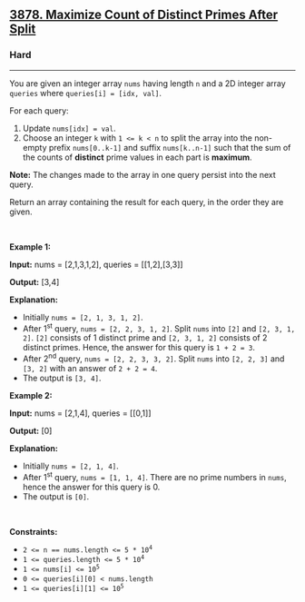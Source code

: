 <h2><a href="https://leetcode.com/problems/maximize-count-of-distinct-primes-after-split/solutions/">3878. Maximize Count of Distinct Primes After Split</a></h2><h3>Hard</h3><hr><p>You are given an integer array <code>nums</code> having length <code>n</code> and a 2D integer array <code>queries</code> where <code>queries[i] = [idx, val]</code>.</p>

<p>For each query:</p>

<ol>
	<li>Update <code>nums[idx] = val</code>.</li>
	<li>Choose an integer <code>k</code> with <code>1 &lt;= k &lt; n</code> to split the array into the non-empty prefix <code>nums[0..k-1]</code> and suffix <code>nums[k..n-1]</code> such that the sum of the counts of <strong>distinct</strong> <span data-keyword="prime-number">prime</span> values in each part is <strong>maximum</strong>.</li>
</ol>

<p><strong data-end="513" data-start="504">Note:</strong> The changes made to the array in one query persist into the next query.</p>

<p>Return an array containing the result for each query, in the order they are given.</p>

<p>&nbsp;</p>
<p><strong class="example">Example 1:</strong></p>

<div class="example-block">
<p><strong>Input:</strong> <span class="example-io">nums = [2,1,3,1,2], queries = [[1,2],[3,3]]</span></p>

<p><strong>Output:</strong> <span class="example-io">[3,4]</span></p>

<p><strong>Explanation:</strong></p>

<ul>
	<li>Initially <code>nums = [2, 1, 3, 1, 2]</code>.</li>
	<li>After 1<sup>st</sup> query, <code>nums = [2, 2, 3, 1, 2]</code>. Split <code>nums</code> into <code>[2]</code> and <code>[2, 3, 1, 2]</code>. <code>[2]</code> consists of 1 distinct prime and <code>[2, 3, 1, 2]</code> consists of 2 distinct primes. Hence, the answer for this query is <code>1 + 2 = 3</code>.</li>
	<li>After 2<sup>nd</sup> query, <code>nums = [2, 2, 3, 3, 2]</code>. Split <code>nums</code> into <code>[2, 2, 3]</code> and <code>[3, 2]</code> with an answer of <code>2 + 2 = 4</code>.</li>
	<li>The output is <code>[3, 4]</code>.</li>
</ul>
</div>

<p><strong class="example">Example 2:</strong></p>

<div class="example-block">
<p><strong>Input:</strong> <span class="example-io">nums = [2,1,4], queries = [[0,1]]</span></p>

<p><strong>Output:</strong> <span class="example-io">[0]</span></p>

<p><strong>Explanation:</strong></p>

<ul>
	<li>Initially <code>nums = [2, 1, 4]</code>.</li>
	<li>After 1<sup>st</sup> query, <code>nums = [1, 1, 4]</code>. There are no prime numbers in <code>nums</code>, hence the answer for this query is 0.</li>
	<li>The output is <code>[0]</code>.</li>
</ul>
</div>

<p>&nbsp;</p>
<p><strong>Constraints:</strong></p>

<ul>
	<li><code>2 &lt;= n == nums.length &lt;= 5 * 10<sup>4</sup></code></li>
	<li><code>1 &lt;= queries.length &lt;= 5 * 10<sup>4</sup></code></li>
	<li><code>1 &lt;= nums[i] &lt;= 10<sup>5</sup></code></li>
	<li><code>0 &lt;= queries[i][0] &lt; nums.length</code></li>
	<li><code>1 &lt;= queries[i][1] &lt;= 10<sup>5</sup></code></li>
</ul>
